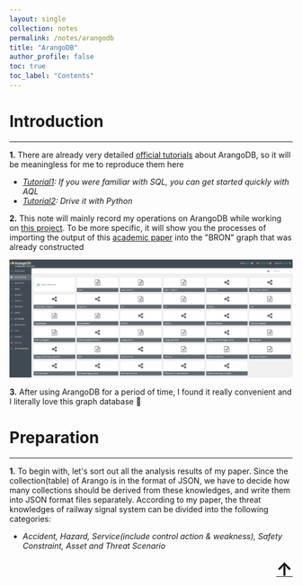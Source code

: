 ```yaml
---
layout: single
collection: notes
permalink: /notes/arangodb
title: "ArangoDB"
author_profile: false
toc: true
toc_label: "Contents"
---
```


<a name="top"></a>

# Introduction
<hr>

**1.** There are already very detailed [official tutorials](https://www.arangodb.com/docs/stable/) about ArangoDB, so it will be meaningless for me to reproduce them here
 - *[Tutorial1](https://www.arangodb.com/community-server/sql-aql-comparison/): If you were familiar with SQL, you can get started quickly with AQL*
 - *[Tutorial2](https://www.arangodb.com/tutorials/tutorial-python/): Drive it with Python*

**2.** This note will mainly record my operations on ArangoDB while working on [this project](/projects/project2). To be more specific, it will show you the processes of importing the output of this [academic paper](/publication/paper-number-1) into the "BRON" graph that was already constructed

<div align="center"> <img alt="p2-10" src="https://github.com/jayzheng98/jayzheng98.github.io/blob/master/images/proj2-10.png?raw=true" width="780px"> </div> 

**3.** After using ArangoDB for a period of time, I found it really convenient and I literally love this graph database 🥰
<br>

# Preparation
<hr>

**1.** To begin with, let's sort out all the analysis results of my paper. Since the collection(table) of Arango is in the format of JSON, we have to decide how many collections should be derived from these knowledges, and write them into JSON format files separately. According to my paper, the threat knowledges of railway signal system can be divided into the following categories:
 - *Accident, Hazard, Service(include control action & weakness), Safety Constraint, Asset and Threat Scenario*


<div align="right"><a class="top-link hide" href="#top"><font size="6"><b>↑</b></font></a></div><br>
